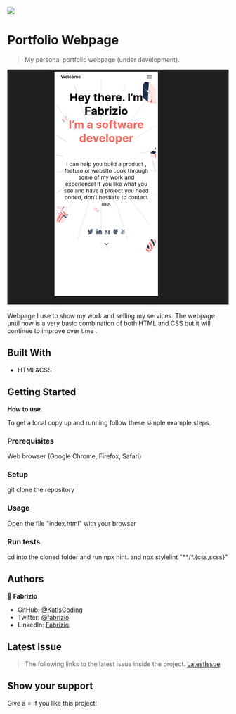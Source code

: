![](https://img.shields.io/badge/Microverse-blueviolet)

# Portfolio Webpage

> My personal portfolio webpage (under development).

![screenshot](./screenshot.png)

Webpage I use to show my work and selling my services. The webpage until now is a very basic combination of both HTML and CSS but it will continue to improve over time .

## Built With

- HTML&CSS

## Getting Started

**How to use.**

To get a local copy up and running follow these simple example steps.

### Prerequisites
Web browser (Google Chrome, Firefox, Safari)
### Setup
git clone the repository
### Usage
Open the file "index.html" with your browser
### Run tests
cd into the cloned folder and run npx hint. and npx stylelint "**/*.{css,scss}"

## Authors

👤 **Fabrizio**

- GitHub: [@KatIsCoding](https://github.com/KatIsCoding)
- Twitter: [@fabrizio](https://twitter.com/fabriziogr211)
- LinkedIn: [Fabrizio](https://www.linkedin.com/in/fabrizio-gomez-6a00801a3/)

## Latest Issue

> The following links to the latest issue inside the project.
[LatestIssue](https://github.com/KatIsCoding/Portfolio/pull/3)

## Show your support

Give a ⭐️ if you like this project!

